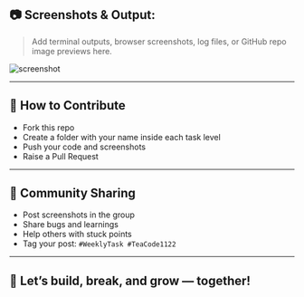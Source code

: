 ## 📷 Screenshots & Output:
> Add terminal outputs, browser screenshots, log files, or GitHub repo image previews here.

![screenshot](./screenshots/network-success.png)

---
## 📸 How to Contribute

- Fork this repo  
- Create a folder with your name inside each task level  
- Push your code and screenshots  
- Raise a Pull Request  

---

## 💬 Community Sharing

- Post screenshots in the group  
- Share bugs and learnings  
- Help others with stuck points  
- Tag your post: `#WeeklyTask #TeaCode1122`

---

## 🌟 Let’s build, break, and grow — together!

